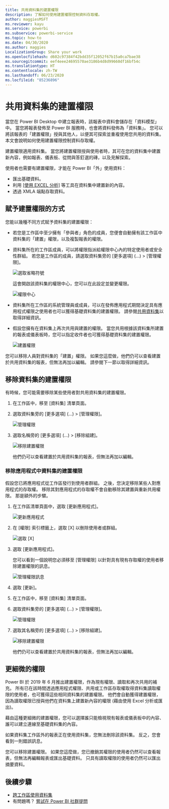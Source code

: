 ```yaml
---
title: 共用資料集的建置權限
description: 了解如何使用建置權限控制資料存取權。
author: maggiesMSFT
ms.reviewer: kayu
ms.service: powerbi
ms.subservice: powerbi-service
ms.topic: how-to
ms.date: 04/30/2020
ms.author: maggies
LocalizationGroup: Share your work
ms.openlocfilehash: d602c97384f42bdd35f12052f67b15a0ca7bae38
ms.sourcegitcommit: eef4eee24695570ae3186b4d8d99660df16bf54c
ms.translationtype: HT
ms.contentlocale: zh-TW
ms.lasthandoff: 06/23/2020
ms.locfileid: "85236896"
---
```

# <a name="build-permission-for-shared-datasets"></a>共用資料集的建置權限

當您在 Power BI Desktop 中建立報表時，該報表中資料會儲存在「資料模型」中。 當您將報表發佈至 Power BI 服務時，也會將資料發佈為「資料集」。 您可以將該報表的「建置權限」授與其他人，以便其可探索並重複使用您共用的資料集。 本文會說明如何使用建置權限控制資料存取權。

建置權限適用資料集。 當您將建置權限授與使用者時，其可在您的資料集中建置新內容，例如報表、儀表板、從問與答釘選的磚，以及見解探索。 

使用者也需要有建置權限，才能在 Power BI「外」使用資料：

- 匯出基礎資料。
- 利用 [[使用 EXCEL 分析]](../collaborate-share/service-analyze-in-excel.md) 等工具在資料集中建置新的內容。
- 透過 XMLA 端點存取資料。

## <a name="ways-to-give-build-permission"></a>賦予建置權限的方式

您能以幾種不同方式賦予資料集的建置權限：

- 若您是工作區中至少擁有「參與者」角色的成員，您便會自動擁有該工作區中資料集的「建置」權限，以及複製報表的權限。
 
- 資料集所在的工作區成員，可以將權限指派給權限中心內的特定使用者或安全性群組。 若您是工作區的成員，請選取資料集旁的 [更多選項] (...) > [管理權限]。

    ![選取省略符號](media/service-datasets-build-permissions/power-bi-dataset-permissions-new-look.png)

    這會開啟該資料集的權限中心，您可以在此設定並變更權限。

    ![權限中心](media/service-datasets-build-permissions/power-bi-dataset-remove-permissions-no-callouts.png)

- 資料集所在工作區的系統管理員或成員，可以在發佈應用程式期間決定具有應用程式權限之使用者也可以獲得基礎資料集的建置權限。 請參閱[共用資料集](service-datasets-share.md)以取得詳細資訊。

- 假設您擁有在資料集上再次共用與建置的權限。 當您共用根據該資料集所建置的報表或儀表板時，您可以指定收件者也可獲得基礎資料集的建置權限。

    ![建置權限](media/service-datasets-build-permissions/power-bi-share-report-allow-users.png)

您可以移除人員對資料集的「建置」權限。 如果您這麼做，他們仍可以查看建置於共用資料集的報表，但無法再加以編輯。 請參閱下一節以取得詳細資訊。

## <a name="remove-build-permission-for-a-dataset"></a>移除資料集的建置權限

有時候，您可能需要移除某些使用者對共用資料集的建置權限。 

1. 在工作區中，移至 [資料集] 清單頁面。 
1. 選取資料集旁的 [更多選項] (...) > [管理權限]。

    ![管理權限](media/service-datasets-build-permissions/power-bi-dataset-permissions-new-look.png)

1. 選取名稱旁的 [更多選項] (...) > [移除組建]。

    ![移除建置權限](media/service-datasets-build-permissions/power-bi-dataset-remove-build-permissions.png)

    他們仍可以查看建置於共用資料集的報表，但無法再加以編輯。

### <a name="remove-build-permission-for-a-dataset-in-an-app"></a>移除應用程式中資料集的建置權限

假設您已將應用程式從工作區發行到使用者群組。 之後，您決定移除某些人對應用程式的存取權。 移除其對應用程式的存取權不會自動移除其建置與重新共用權限。 那是額外的步驟。 

1. 在工作區清單頁面中，選取 [更新應用程式]。 

    ![更新應用程式](media/service-datasets-build-permissions/power-bi-app-update.png)

1. 在 [權限] 索引標籤上，選取 [X] 以刪除使用者或群組。 

    ![選取 [X]](media/service-datasets-build-permissions/power-bi-app-delete-user.png)
1. 選取 [更新應用程式]。

    您可以看到一個說明您必須移至 [管理權限] 以針對具有現有存取權的使用者移除建置權限的訊息。 

    ![管理權限訊息](media/service-datasets-build-permissions/power-bi-dataset-app-remove-message.png)

1. 選取 [更新]。

1. 在工作區中，移至 [資料集] 清單頁面。 
1. 選取資料集旁的 [更多選項] (...) > [管理權限]。

    ![管理權限](media/service-datasets-build-permissions/power-bi-dataset-permissions-new-look.png)

1. 選取其名稱旁的 [更多選項] (...) > [移除組建]。

    ![移除建置權限](media/service-datasets-build-permissions/power-bi-dataset-remove-build-permissions.png)

    他們仍可以查看建置於共用資料集的報表，但無法再加以編輯。

## <a name="more-granular-permissions"></a>更細微的權限

Power BI 於 2019 年 6 月推出建置權限，作為現有權限、讀取和再次共用的補充。 所有已在該時間透過應用程式權限、共用或工作區存取權取得資料集讀取權限的使用者，也可獲得這些相同資料集的建置權限。 他們會自動獲得建置權限，因為讀取權限已授與他們在資料集上建置新內容的權限 (藉由使用 Excel 分析或匯出)。

藉由這種更細微的建置權限，您可以選擇誰只能檢視現有報表或儀表板中的內容、誰可以建立連線至基礎資料集的內容。

如果資料集工作區外的報表正在使用資料集，您無法刪除該資料集。 反之，您會看到一則錯誤訊息。

您可以移除建置權限。 如果您這麼做，您已撤銷其權限的使用者仍然可以查看報表，但無法再編輯報表或匯出基礎資料。 只具有讀取權限的使用者仍然可以匯出摘要資料。 

## <a name="next-steps"></a>後續步驟

- [跨工作區使用資料集](service-datasets-across-workspaces.md)
- 有問題嗎？ [嘗試在 Power BI 社群提問](https://community.powerbi.com/)
